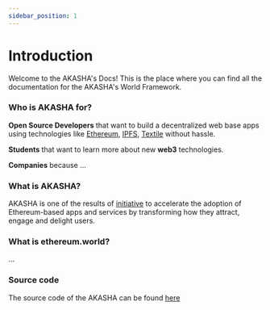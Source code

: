 ```yaml
---
sidebar_position: 1
---
```


# Introduction

Welcome to the AKASHA's Docs! This is the place where you can find all the documentation for the AKASHA's World Framework.

### Who is AKASHA for?

**Open Source Developers** that want to build a decentralized web base apps using technologies like [Ethereum](https://ethereum.org), [IPFS](https://ipfs.io), [Textile](https://textile.io) without hassle.

**Students** that want to learn more about new **web3** technologies.

**Companies** because ...

### What is AKASHA?

AKASHA is one of the results of [initiative](https://ethereum.world/manifesto) to accelerate the adoption of Ethereum-based apps and services by transforming how they attract, engage and delight users.

### What is ethereum.world?

...

### Source code

The source code of the AKASHA can be found [here](https://github.com/AKASHAorg/akasha-world-framework)
